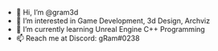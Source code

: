 - 👋 Hi, I’m @gram3d
- 👀 I’m interested in Game Development, 3d Design, Archviz
- 🌱 I’m currently learning Unreal Engine C++ Programming
- 📫 Reach me at Discord: gRam#0238

<!---
gram3d/gram3d is a ✨ special ✨ repository because its `README.md` (this file) appears on your GitHub profile.
You can click the Preview link to take a look at your changes.
--->
